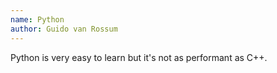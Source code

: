 ```yaml
---
name: Python
author: Guido van Rossum
---
```


Python is very easy to learn but it's not as performant as C++.